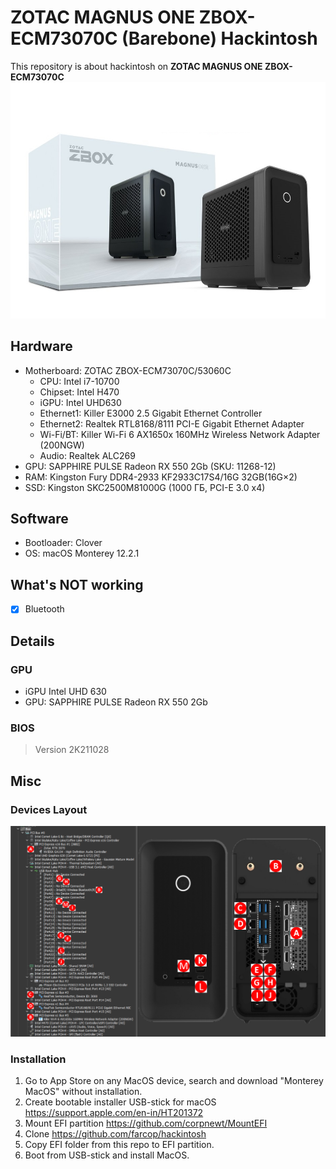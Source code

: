 # 	ZOTAC MAGNUS ONE ZBOX-ECM73070C (Barebone) Hackintosh

This repository is about hackintosh on **ZOTAC MAGNUS ONE ZBOX-ECM73070C**
![Device](pictures/zotac-magnus-one.jpeg "Device")

## Hardware

* Motherboard: ZOTAC ZBOX-ECM73070C/53060C
  * CPU: Intel i7-10700
  * Chipset: Intel H470
  * iGPU: Intel UHD630
  * Ethernet1: Killer E3000 2.5 Gigabit Ethernet Controller
  * Ethernet2: Realtek RTL8168/8111 PCI-E Gigabit Ethernet Adapter
  * Wi-Fi/BT: Killer Wi-Fi 6 AX1650x 160MHz Wireless Network Adapter (200NGW)
  * Audio: Realtek ALC269
* GPU: SAPPHIRE PULSE Radeon RX 550 2Gb (SKU: 11268-12)
* RAM: Kingston Fury DDR4-2933 KF2933C17S4/16G 32GB(16G×2)
* SSD: Kingston SKC2500M81000G (1000 ГБ, PCI-E 3.0 x4)

## Software

* Bootloader: Clover
* OS: macOS Monterey 12.2.1

## What's NOT working

- [x] Bluetooth

## Details

### GPU

* iGPU Intel UHD 630
* GPU: SAPPHIRE PULSE Radeon RX 550 2Gb

### BIOS

> Version 2K211028

## Misc

### Devices Layout

![Devices Layout](pictures/magnus-one-bus-anno-w-arrows.png "Devices Layout")

### Installation

1. Go to App Store on any MacOS device, search and download "Monterey MacOS" without installation.
2. Create bootable installer USB-stick for macOS https://support.apple.com/en-in/HT201372
3. Mount EFI partition https://github.com/corpnewt/MountEFI
4. Clone https://github.com/farcop/hackintosh
5. Copy EFI folder from this repo to EFI partition.
6. Boot from USB-stick and install MacOS. 
